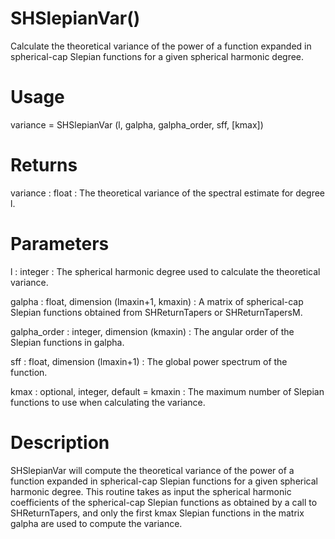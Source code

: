 # SHSlepianVar()

Calculate the theoretical variance of the power of a function expanded in spherical-cap Slepian functions for a given spherical harmonic degree.

# Usage

variance = SHSlepianVar (l, galpha, galpha_order, sff, [kmax])

# Returns

variance : float
:   The theoretical variance of the spectral estimate for degree l.

# Parameters

l : integer
:   The spherical harmonic degree used to calculate the theoretical variance.

galpha : float, dimension (lmaxin+1, kmaxin)
:   A matrix of spherical-cap Slepian functions obtained from SHReturnTapers or SHReturnTapersM.

galpha_order : integer, dimension (kmaxin)
:   The angular order of the Slepian functions in galpha.

sff : float, dimension (lmaxin+1)
:   The global power spectrum of the function.

kmax : optional, integer, default = kmaxin
:   The maximum number of Slepian functions to use when calculating the variance.

# Description

SHSlepianVar will compute the theoretical variance of the power of a function expanded in spherical-cap Slepian functions for a given spherical harmonic degree. This routine takes as input the spherical harmonic coefficients of the spherical-cap Slepian functions as obtained by a call to SHReturnTapers, and only the first kmax Slepian functions in the matrix galpha are used to compute the variance.

